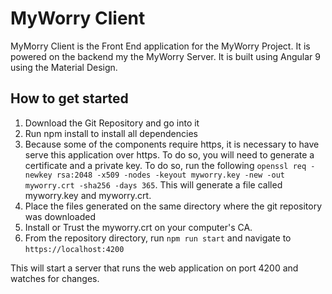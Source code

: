 # MyWorry Client

MyMorry Client is the Front End application for the MyWorry Project. It is powered on the backend my the MyWorry Server. It is built using Angular 9 using the Material Design. 

## How to get started

1. Download the Git Repository and go into it
2. Run npm install to install all dependencies
3. Because some of the components require https, it is necessary to have serve this application over https. To do so, you will need to generate a certificate and a private key. To do so, run the following `openssl req -newkey rsa:2048 -x509 -nodes -keyout myworry.key -new -out myworry.crt -sha256 -days 365`. This will generate a file called myworry.key and myworry.crt. 
4. Place the files generated on the same directory where the git repository was downloaded 
5. Install or Trust the myworry.crt on your computer's CA. 
6. From the repository directory, run `npm run start` and navigate to `https://localhost:4200`

This will start a server that runs the web application on port 4200 and watches for changes. 
